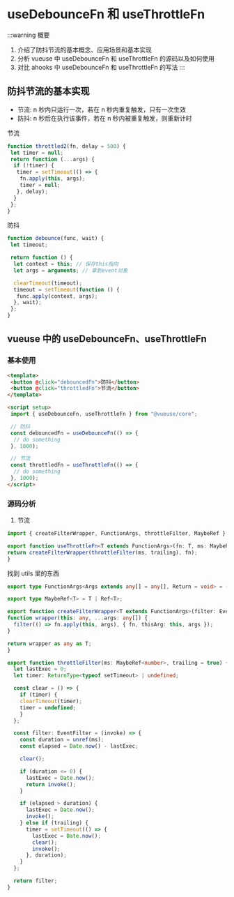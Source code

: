 # useDebounceFn 和 useThrottleFn

:::warning 概要

1. 介绍了防抖节流的基本概念、应用场景和基本实现
2. 分析 vueuse 中 useDebounceFn 和 useThrottleFn 的源码以及如何使用
3. 对比 ahooks 中 useDebounceFn 和 useThrottleFn 的写法
:::

## 防抖节流的基本实现

- 节流: n 秒内只运行一次，若在 n 秒内重复触发，只有一次生效
- 防抖: n 秒后在执行该事件，若在 n 秒内被重复触发，则重新计时

节流

```js
function throttled2(fn, delay = 500) {
 let timer = null;
 return function (...args) {
  if (!timer) {
   timer = setTimeout(() => {
    fn.apply(this, args);
    timer = null;
   }, delay);
  }
 };
}
```

防抖

```js
function debounce(func, wait) {
 let timeout;

 return function () {
  let context = this; // 保存this指向
  let args = arguments; // 拿到event对象

  clearTimeout(timeout);
  timeout = setTimeout(function () {
   func.apply(context, args);
  }, wait);
 };
}
```

## vueuse 中的 useDebounceFn、useThrottleFn

### 基本使用

```html
<template>
 <button @click="debouncedFn">防抖</button>
 <button @click="throttledFn">节流</button>
</template>

<script setup>
 import { useDebounceFn, useThrottleFn } from "@vueuse/core";

 // 防抖
 const debouncedFn = useDebounceFn(() => {
  // do something
 }, 1000);

 // 节流
 const throttledFn = useThrottleFn(() => {
  // do something
 }, 1000);
</script>
```

### 源码分析

1. 节流

```ts
import { createFilterWrapper, FunctionArgs, throttleFilter, MaybeRef } from "../utils";

export function useThrottleFn<T extends FunctionArgs>(fn: T, ms: MaybeRef<number> = 200, trailing = true): T {
return createFilterWrapper(throttleFilter(ms, trailing), fn);
}
```

找到 utils 里的东西

```ts
export type FunctionArgs<Args extends any[] = any[], Return = void> = (...args: Args) => Return;

export type MaybeRef<T> = T | Ref<T>;

export function createFilterWrapper<T extends FunctionArgs>(filter: EventFilter, fn: T) {
function wrapper(this: any, ...args: any[]) {
  filter(() => fn.apply(this, args), { fn, thisArg: this, args });
}

return wrapper as any as T;
}

export function throttleFilter(ms: MaybeRef<number>, trailing = true) {
  let lastExec = 0;
  let timer: ReturnType<typeof setTimeout> | undefined;

  const clear = () => {
    if (timer) {
    clearTimeout(timer);
    timer = undefined;
    }
  };

  const filter: EventFilter = (invoke) => {
    const duration = unref(ms);
    const elapsed = Date.now() - lastExec;

    clear();

    if (duration <= 0) {
      lastExec = Date.now();
      return invoke();
    }

    if (elapsed > duration) {
      lastExec = Date.now();
      invoke();
    } else if (trailing) {
      timer = setTimeout(() => {
        lastExec = Date.now();
        clear();
        invoke();
      }, duration);
    }
  };

  return filter;
}
```
